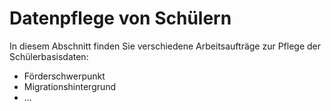 # Datenpflege von Schülern

In diesem Abschnitt finden Sie verschiedene Arbeitsaufträge zur Pflege der Schülerbasisdaten:
- Förderschwerpunkt
- Migrationshintergrund
- ...
